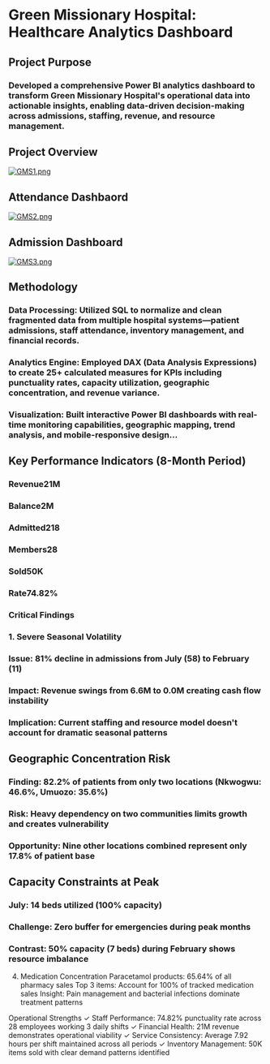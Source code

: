 # Green Missionary Hospital: Healthcare Analytics Dashboard
## Project Purpose
### Developed a comprehensive Power BI analytics dashboard to transform Green Missionary Hospital's operational data into actionable insights, enabling data-driven decision-making across admissions, staffing, revenue, and resource management.
## Project Overview
[![GMS1.png](https://i.postimg.cc/2yWvBmc0/GMS1.png)](https://postimg.cc/q6kgPfdK)
## Attendance Dashbaord
[![GMS2.png](https://i.postimg.cc/prwK5BHw/GMS2.png)](https://postimg.cc/V0FJ3n5g)
## Admission Dashboard
[![GMS3.png](https://i.postimg.cc/526XvRpd/GMS3.png)](https://postimg.cc/Xr6N6xTQ)
## Methodology
### Data Processing: Utilized SQL to normalize and clean fragmented data from multiple hospital systems—patient admissions, staff attendance, inventory management, and financial records.
### Analytics Engine: Employed DAX (Data Analysis Expressions) to create 25+ calculated measures for KPIs including punctuality rates, capacity utilization, geographic concentration, and revenue variance.
### Visualization: Built interactive Power BI dashboards with real-time monitoring capabilities, geographic mapping, trend analysis, and mobile-responsive design...
## Key Performance Indicators (8-Month Period)
### Revenue21M
### Balance2M
### Admitted218
### Members28 
### Sold50K 
### Rate74.82%

### Critical Findings
### 1. Severe Seasonal Volatility
### Issue: 81% decline in admissions from July (58) to February (11)
### Impact: Revenue swings from 6.6M to 0.0M creating cash flow instability
### Implication: Current staffing and resource model doesn't account for dramatic seasonal patterns

## Geographic Concentration Risk

### Finding: 82.2% of patients from only two locations (Nkwogwu: 46.6%, Umuozo: 35.6%)
### Risk: Heavy dependency on two communities limits growth and creates vulnerability
### Opportunity: Nine other locations combined represent only 17.8% of patient base

## Capacity Constraints at Peak
### July: 14 beds utilized (100% capacity)
### Challenge: Zero buffer for emergencies during peak months
### Contrast: 50% capacity (7 beds) during February shows resource imbalance

4. Medication Concentration
Paracetamol products: 65.64% of all pharmacy sales
Top 3 items: Account for 100% of tracked medication sales
Insight: Pain management and bacterial infections dominate treatment patterns

Operational Strengths
✓ Staff Performance: 74.82% punctuality rate across 28 employees working 3 daily shifts
✓ Financial Health: 21M revenue demonstrates operational viability
✓ Service Consistency: Average 7.92 hours per shift maintained across all periods
✓ Inventory Management: 50K items sold with clear demand patterns identified

